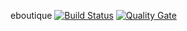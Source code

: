 eboutique
[![Build Status](https://travis-ci.org/valentinlcs/eboutique.svg?branch=master)](https://travis-ci.org/valentinlcs/eboutique)
[![Quality Gate](https://sonarcloud.io/api/project_badges/measure?project=valentinlcs_eboutique&metric=alert_status)](https://sonarcloud.io/dashboard/index/valentinlcs_eboutique)
